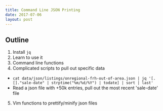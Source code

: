 ```yaml
---
title: Command Line JSON Printing
date: 2017-07-06
layout: post
---
```


## Outline
1. Install `jq`
2. Learn to use it
3. Command line functions
4. Complicated scripts to pull out specific data
  - `cat data/json/listings/onregional-frh-out-of-area.json | jq '[.[]."sale-date" | strptime("%m/%d/%Y") | todate] | sort | last'`
  - Read a json file with +50k entries, pull out the most recent 'sale-date' file
5. Vim functions to prettify/minify json files
